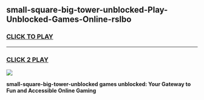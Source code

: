 
## small-square-big-tower-unblocked-Play-Unblocked-Games-Online-rslbo
<h3>
<a href="https://premium76.site?title=small-square-big-tower-unblocked&ref=25A">CLICK TO PLAY</a></h3>
<hr>

<h3>
<a href="https://premium76.site?title=small-square-big-tower-unblocked&ref=25A">CLICK 2 PLAY</a>
  
</h3>

<a href="https://premium76.site?title=small-square-big-tower-unblocked&ref=25A"><img src="https://clearcache.store/games.png"></a>


**small-square-big-tower-unblocked games unblocked: Your Gateway to Fun and Accessible Online Gaming**

